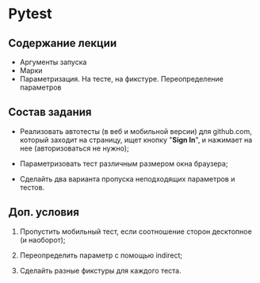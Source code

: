 # Pytest

## Содержание лекции
- Аргументы запуска
- Марки
- Параметризация. На тесте, на фикстуре. Переопределение параметров


## Состав задания

- Реализовать автотесты (в веб и мобильной версии) для github.com, который заходит на страницу, ищет кнопку "**Sign In**", и нажимает на нее (авторизоваться не нужно);

- Параметризовать тест различным размером окна браузера;

- Сделайть два варианта пропуска неподходящих параметров и тестов.


## Доп. условия
1. Пропустить мобильный тест, если соотношение сторон десктопное (и наоборот);

2. Переопределить параметр с помощью indirect;

3. Сделайть разные фикстуры для каждого теста.